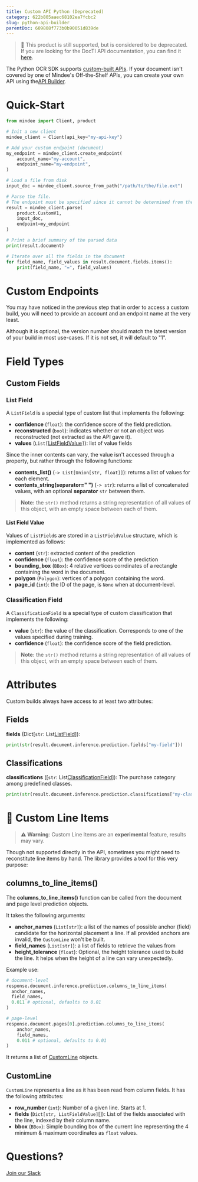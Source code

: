 ```yaml
---
title: Custom API Python (Deprecated)
category: 622b805aaec68102ea7fcbc2
slug: python-api-builder
parentDoc: 609808f773b0b90051d839de
---
```

> 🚧 This product is still supported, but is considered to be deprecated. If you are looking for the DocTI API documentation, you can find it [here](https://developers.mindee.com/docs/generated-api-python).

The Python OCR SDK supports [custom-built APIs](https://developers.mindee.com/docs/build-your-first-document-parsing-api).
If your document isn't covered by one of Mindee's Off-the-Shelf APIs, you can create your own API using the[API Builder](https://platform.mindee.com/api-builder).

# Quick-Start

```python
from mindee import Client, product

# Init a new client
mindee_client = Client(api_key="my-api-key")

# Add your custom endpoint (document)
my_endpoint = mindee_client.create_endpoint(
    account_name="my-account",
    endpoint_name="my-endpoint",
)

# Load a file from disk
input_doc = mindee_client.source_from_path("/path/to/the/file.ext")

# Parse the file.
# The endpoint must be specified since it cannot be determined from the class.
result = mindee_client.parse(
    product.CustomV1,
    input_doc,
    endpoint=my_endpoint
)

# Print a brief summary of the parsed data
print(result.document)

# Iterate over all the fields in the document
for field_name, field_values in result.document.fields.items():
    print(field_name, "=", field_values)
```

# Custom Endpoints

You may have noticed in the previous step that in order to access a custom build, you will need to provide an account and an endpoint name at the very least.

Although it is optional, the version number should match the latest version of your build in most use-cases.
If it is not set, it will default to "1".


# Field Types

## Custom Fields

### List Field

A `ListField` is a special type of custom list that implements the following:

* **confidence** (`float`): the confidence score of the field prediction.
* **reconstructed** (`bool`): indicates whether or not an object was reconstructed (not extracted as the API gave it).
* **values** (`List[`[ListFieldValue](#list-field-value)`]`): list of value fields

Since the inner contents can vary, the value isn't accessed through a property, but rather through the following functions:
* **contents_list()** (`-> List[Union[str, float]]`): returns a list of values for each element.
* **contents_string(separator=" ")** (`-> str`): returns a list of concatenated values, with an optional **separator** `str` between them.
> **Note:** the `str()` method returns a string representation of all values of this object, with an empty space between each of them.


#### List Field Value

Values of `ListField`s are stored in a `ListFieldValue` structure, which is implemented as follows:
* **content** (`str`): extracted content of the prediction
* **confidence** (`float`): the confidence score of the prediction
* **bounding_box** (`BBox`): 4 relative vertices corrdinates of a rectangle containing the word in the document.
* **polygon** (`Polygon`): vertices of a polygon containing the word.
* **page_id** (`int`): the ID of the page, is `None` when at document-level.


### Classification Field

A `ClassificationField` is a special type of custom classification that implements the following:

* **value** (`str`): the value of the classification. Corresponds to one of the values specified during training.
* **confidence** (`float`): the confidence score of the field prediction.
> **Note:** the `str()` method returns a string representation of all values of this object, with an empty space between each of them.

# Attributes

Custom builds always have access to at least two attributes:

## Fields

**fields** (Dict[`str`: List[ListField](#list-field)]): 

```python
print(str(result.document.inference.prediction.fields["my-field"]))
```

## Classifications

**classifications** ([`str`: List[ClassificationField](#classification-field)]): The purchase category among predefined classes.

```python
print(str(result.document.inference.prediction.classifications["my-classification"]))
```


# 🧪 Custom Line Items

> **⚠️ Warning**: Custom Line Items are an **experimental** feature, results may vary.


Though not supported directly in the API, sometimes you might need to reconstitute line items by hand.
The library provides a tool for this very purpose:

## columns_to_line_items()
The **columns_to_line_items()** function can be called from the document and page level prediction objects.

It takes the following arguments:

* **anchor_names** (`List[str]`): a list of the names of possible anchor (field) candidate for the horizontal placement a line. If all provided anchors are invalid, the `CustomLine` won't be built.
* **field_names** (`List[str]`): a list of fields to retrieve the values from
* **height_tolerance** (`float`): Optional, the height tolerance used to build the line. It helps when the height of a line can vary unexpectedly.

Example use:

```python
# document-level
response.document.inference.prediction.columns_to_line_items(
  anchor_names,
  field_names,
  0.011 # optional, defaults to 0.01
)

# page-level
response.document.pages[0].prediction.columns_to_line_items(
    anchor_names,
    field_names,
    0.011 # optional, defaults to 0.01
)
```

It returns a list of [CustomLine](#CustomLine) objects.

## CustomLine

`CustomLine` represents a line as it has been read from column fields. It has the following attributes:

* **row_number** (`int`): Number of a given line. Starts at 1.
* **fields** (`Dict[str, ListFieldValue]`[]): List of the fields associated with the line, indexed by their column name.
* **bbox** (`BBox`): Simple bounding box of the current line representing the 4 minimum & maximum coordinates as `float` values.


# Questions?

[Join our Slack](https://join.slack.com/t/mindee-community/shared_invite/zt-2d0ds7dtz-DPAF81ZqTy20chsYpQBW5g)
